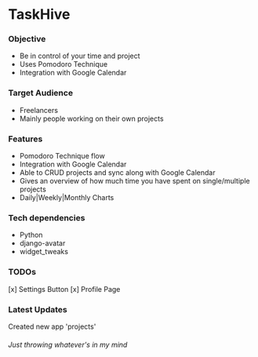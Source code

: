 # TaskHive

### Objective
- Be in control of your time and project
- Uses Pomodoro Technique
- Integration with Google Calendar

### Target Audience
- Freelancers
- Mainly people working on their own projects

### Features
- Pomodoro Technique flow
- Integration with Google Calendar
- Able to CRUD projects and sync along with Google Calendar
- Gives an overview of how much time you have spent on single/multiple projects
- Daily|Weekly|Monthly Charts

### Tech dependencies
- Python
- django-avatar
- widget_tweaks

### TODOs
[x] Settings Button
[x] Profile Page

### Latest Updates
Created new app 'projects'

###### Just throwing whatever's in my mind